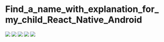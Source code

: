 # Find_a_name_with_explanation_for_my_child_React_Native_Android


<img src="1.jpg" align="center">
<img src="2.jpg" align="center">
<img src="3.jpg" align="center">
<img src="4.jpg" align="center">
<img src="5.jpg" align="center">
